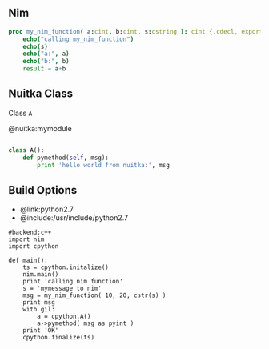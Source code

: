
Nim
--------------

```nim
proc my_nim_function( a:cint, b:cint, s:cstring ): cint {.cdecl, exportc.} =
	echo("calling my_nim_function")
	echo(s)
	echo("a:", a)
	echo("b:", b)
	result = a+b

```

Nuitka Class
------------
Class `A`

@nuitka:mymodule
```python

class A():
	def pymethod(self, msg):
		print 'hello world from nuitka:', msg

```


Build Options
-------------
* @link:python2.7
* @include:/usr/include/python2.7

```rusthon
#backend:c++
import nim
import cpython

def main():
	ts = cpython.initalize()
	nim.main()
	print 'calling nim function'
	s = 'mymessage to nim'
	msg = my_nim_function( 10, 20, cstr(s) )
	print msg
	with gil:
		a = cpython.A()
		a->pymethod( msg as pyint )
	print 'OK'
	cpython.finalize(ts)
```
